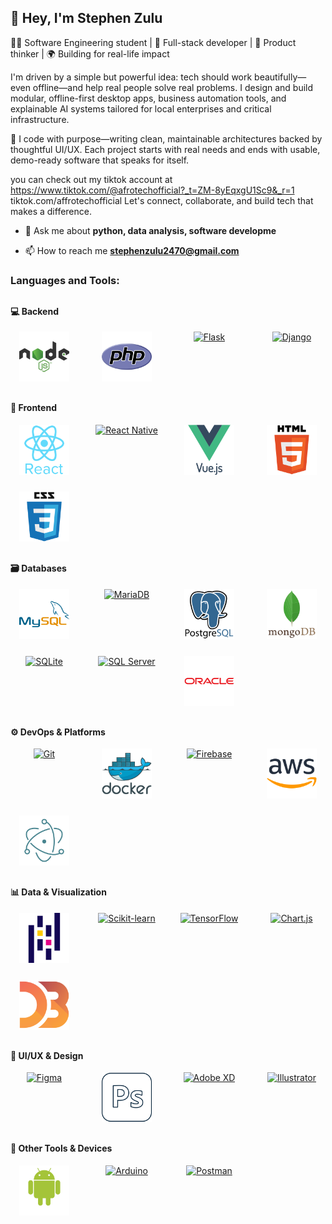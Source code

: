 ## 👋 Hey, I'm Stephen Zulu

🧑‍💻 Software Engineering student | 🔌 Full-stack developer | 🧠 Product thinker | 🌍 Building for real-life impact

I'm driven by a simple but powerful idea: tech should work beautifully—even offline—and help real people solve real problems. I design and build modular, offline-first desktop apps, business automation tools, and explainable AI systems tailored for local enterprises and critical infrastructure.

🚀 I code with purpose—writing clean, maintainable architectures backed by thoughtful UI/UX. Each project starts with real needs and ends with usable, demo-ready software that speaks for itself.

you can check out my tiktok account at https://www.tiktok.com/@afrotechofficial?_t=ZM-8yEqxgU1Sc9&_r=1
tiktok.com/affrotechofficial 
Let's connect, collaborate, and build tech that makes a difference.

- 💬 Ask me about **python, data analysis, software developme**

- 📫 How to reach me **stephenzulu2470@gmail.com**
<h3 align="left">Languages and Tools:</h3>

<!-- 💻 Backend -->
<h4 style="margin-top: 30px;">💻 Backend</h4>
<div style="display: grid; grid-template-columns: repeat(auto-fit, minmax(100px, 1fr)); gap: 24px; justify-items: center;">
  <a href="https://nodejs.org"><img src="https://raw.githubusercontent.com/devicons/devicon/master/icons/nodejs/nodejs-original-wordmark.svg" alt="Node.js" width="80"/></a>
  <a href="https://www.php.net"><img src="https://raw.githubusercontent.com/devicons/devicon/master/icons/php/php-original.svg" alt="PHP" width="80"/></a>
  <a href="https://flask.palletsprojects.com/"><img src="https://www.vectorlogo.zone/logos/pocoo_flask/pocoo_flask-icon.svg" alt="Flask" width="80"/></a>
  <a href="https://www.djangoproject.com/"><img src="https://cdn.worldvectorlogo.com/logos/django.svg" alt="Django" width="80"/></a>
</div>

<!-- 🎨 Frontend -->
<h4 style="margin-top: 30px;">🎨 Frontend</h4>
<div style="display: grid; grid-template-columns: repeat(auto-fit, minmax(100px, 1fr)); gap: 24px; justify-items: center;">
  <a href="https://reactjs.org/"><img src="https://raw.githubusercontent.com/devicons/devicon/master/icons/react/react-original-wordmark.svg" alt="React" width="80"/></a>
  <a href="https://reactnative.dev/"><img src="https://reactnative.dev/img/header_logo.svg" alt="React Native" width="80"/></a>
  <a href="https://vuejs.org/"><img src="https://raw.githubusercontent.com/devicons/devicon/master/icons/vuejs/vuejs-original-wordmark.svg" alt="Vue.js" width="80"/></a>
  <a href="https://www.w3.org/html/"><img src="https://raw.githubusercontent.com/devicons/devicon/master/icons/html5/html5-original-wordmark.svg" alt="HTML5" width="80"/></a>
  <a href="https://www.w3schools.com/css/"><img src="https://raw.githubusercontent.com/devicons/devicon/master/icons/css3/css3-original-wordmark.svg" alt="CSS3" width="80"/></a>
</div>

<!-- 🗃 Databases -->
<h4 style="margin-top: 30px;">🗃️ Databases</h4>
<div style="display: grid; grid-template-columns: repeat(auto-fit, minmax(100px, 1fr)); gap: 24px; justify-items: center;">
  <a href="https://www.mysql.com/"><img src="https://raw.githubusercontent.com/devicons/devicon/master/icons/mysql/mysql-original-wordmark.svg" alt="MySQL" width="80"/></a>
  <a href="https://mariadb.org/"><img src="https://www.vectorlogo.zone/logos/mariadb/mariadb-icon.svg" alt="MariaDB" width="80"/></a>
  <a href="https://www.postgresql.org"><img src="https://raw.githubusercontent.com/devicons/devicon/master/icons/postgresql/postgresql-original-wordmark.svg" alt="PostgreSQL" width="80"/></a>
  <a href="https://www.mongodb.com/"><img src="https://raw.githubusercontent.com/devicons/devicon/master/icons/mongodb/mongodb-original-wordmark.svg" alt="MongoDB" width="80"/></a>
  <a href="https://www.sqlite.org/"><img src="https://www.vectorlogo.zone/logos/sqlite/sqlite-icon.svg" alt="SQLite" width="80"/></a>
  <a href="https://www.microsoft.com/en-us/sql-server"><img src="https://www.svgrepo.com/show/303229/microsoft-sql-server-logo.svg" alt="SQL Server" width="80"/></a>
  <a href="https://www.oracle.com/"><img src="https://raw.githubusercontent.com/devicons/devicon/master/icons/oracle/oracle-original.svg" alt="Oracle" width="80"/></a>
</div>

<!-- ⚙️ DevOps & Platforms -->
<h4 style="margin-top: 30px;">⚙️ DevOps & Platforms</h4>
<div style="display: grid; grid-template-columns: repeat(auto-fit, minmax(100px, 1fr)); gap: 24px; justify-items: center;">
  <a href="https://git-scm.com/"><img src="https://www.vectorlogo.zone/logos/git-scm/git-scm-icon.svg" alt="Git" width="80"/></a>
  <a href="https://www.docker.com/"><img src="https://raw.githubusercontent.com/devicons/devicon/master/icons/docker/docker-original-wordmark.svg" alt="Docker" width="80"/></a>
  <a href="https://firebase.google.com/"><img src="https://www.vectorlogo.zone/logos/firebase/firebase-icon.svg" alt="Firebase" width="80"/></a>
  <a href="https://aws.amazon.com"><img src="https://raw.githubusercontent.com/devicons/devicon/master/icons/amazonwebservices/amazonwebservices-original-wordmark.svg" alt="AWS" width="80"/></a>
  <a href="https://www.electronjs.org"><img src="https://raw.githubusercontent.com/devicons/devicon/master/icons/electron/electron-original.svg" alt="Electron" width="80"/></a>
</div>

<!-- 📊 Data & Visualization -->
<h4 style="margin-top: 30px;">📊 Data & Visualization</h4>
<div style="display: grid; grid-template-columns: repeat(auto-fit, minmax(100px, 1fr)); gap: 24px; justify-items: center;">
  <a href="https://pandas.pydata.org/"><img src="https://raw.githubusercontent.com/devicons/devicon/master/icons/pandas/pandas-original.svg" alt="Pandas" width="80"/></a>
  <a href="https://scikit-learn.org/"><img src="https://upload.wikimedia.org/wikipedia/commons/0/05/Scikit_learn_logo_small.svg" alt="Scikit-learn" width="80"/></a>
  <a href="https://www.tensorflow.org"><img src="https://www.vectorlogo.zone/logos/tensorflow/tensorflow-icon.svg" alt="TensorFlow" width="80"/></a>
  <a href="https://chartjs.org/"><img src="https://www.chartjs.org/media/logo-title.svg" alt="Chart.js" width="80"/></a>
  <a href="https://d3js.org/"><img src="https://raw.githubusercontent.com/devicons/devicon/master/icons/d3js/d3js-original.svg" alt="D3.js" width="80"/></a>
</div>

<!-- 🎨 UI/UX & Design -->
<h4 style="margin-top: 30px;">🎨 UI/UX & Design</h4>
<div style="display: grid; grid-template-columns: repeat(auto-fit, minmax(100px, 1fr)); gap: 24px; justify-items: center;">
  <a href="https://www.figma.com/"><img src="https://www.vectorlogo.zone/logos/figma/figma-icon.svg" alt="Figma" width="80"/></a>
  <a href="https://www.photoshop.com/en"><img src="https://raw.githubusercontent.com/devicons/devicon/master/icons/photoshop/photoshop-line.svg" alt="Photoshop" width="80"/></a>
  <a href="https://www.adobe.com/products/xd.html"><img src="https://cdn.worldvectorlogo.com/logos/adobe-xd.svg" alt="Adobe XD" width="80"/></a>
  <a href="https://www.adobe.com/in/products/illustrator.html"><img src="https://www.vectorlogo.zone/logos/adobe_illustrator/adobe_illustrator-icon.svg" alt="Illustrator" width="80"/></a>
</div>

<!-- 🔧 Other Tools & Devices -->
<h4 style="margin-top: 30px;">🔧 Other Tools & Devices</h4>
<div style="display: grid; grid-template-columns: repeat(auto-fit, minmax(100px, 1fr)); gap: 24px; justify-items: center;">
  <a href="https://developer.android.com"><img src="https://raw.githubusercontent.com/devicons/devicon/master/icons/android/android-original-wordmark.svg" alt="Android" width="80"/></a>
  <a href="https://www.arduino.cc/"><img src="https://cdn.worldvectorlogo.com/logos/arduino-1.svg" alt="Arduino" width="80"/></a>
  <a href="https://postman.com"><img src="https://www.vectorlogo.zone/logos/getpostman/getpostman-icon.svg" alt="Postman" width="80"/></a>
  <a href="https://www.selenium.dev"><img src="https://raw.githubusercontent.com/det
